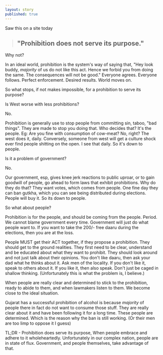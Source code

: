 ```yaml
---
layout: story
published: true
---
```


Saw this on a site today
> ## "Prohibition does not serve its purpose."

Why not?

In an ideal world, prohibition is the system's way of saying that, "Hey look buddy, *majority* of us do not like this act. Hence we forbid you from doing the same. The consequences will not be good." Everyone agrees. Everyone follows. Perfect enforcement. Desired results. World moves on.

So what stops, if not makes impossible, for a prohibition to serve its purpose? 

Is West worse with less prohibitions?

No.

Prohibition is generally use to stop people from committing sin, taboo, "bad things". They are made to stop you doing that. Who decides that? It's the people. Eg: Are you fine with consumption of cow-meat? No, right? The west does it, daily. Conversely, someone from west will get a culture shock ever find people shitting on the open. I see that daily. So it's down to people.

Is it a problem of government? 

No.

Our government, esp, gives knee jerk reactions to public uproar, or to gain goodwill of people, go ahead to form laws that exhibit prohibitions. Why do they do that? They want votes, which comes from people. One fine day they can ban gutkha, which you can see being distributed during elections. People will buy it. So its down to people.

So what about people?

Prohibition is for the people, and should be coming from the people. Period. We cannot blame government every time. Government will just do what people want to. If you want to take the 200/- free daaru during the elections, then you are at the loss. 

People MUST get their ACT together, if they propose a prohibition. They should get to the ground realities. They first need to be clear, understand and be educated about what they want to prohibit. They should look around and not just talk about their opinions. You don't like daaru, then ask your dad what he thinks about it. Ask men of the locality. If you don't like it, speak to others about it. If you like it, then also speak. Don't just be caged in shallow thinking. (Unfortunately this is what the problem is, I believe.)

When people are really clear and determined to stick to the prohibition, ready to abide to them, and when lawmakers listen to them. We become close to the ideal situation. 

Gujarat has a successful prohibition of alcohol is because *majority* of people there in fact do not want to consume those stuff. They are really clear about it and have been following it for a long time. These people are determined. Which is the reason why the ban is still working. (Or their men are too limp to oppose it I guess)

TL;DR - Prohibition does serve its purpose, When people embrace and adhere to it wholeheartedly. Unfortunately in our complex nation, people are in state of flux. Government, and people themselves, take advantage of that.